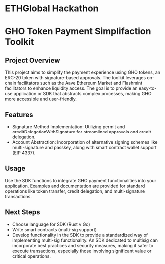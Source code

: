 # ETHGlobal Hackathon
# GHO Token Payment Simplifaction Toolkit
## Project Overview
This project aims to simplify the payment experience using GHO tokens, an ERC-20 token with signature-based approvals. The toolkit leverages on-chain facilitators such as the Aave Ethereum Market and Flashmint facilitators to enhance liquidity access. The goal is to provide an easy-to-use application or SDK that abstracts complex processes, making GHO more accessible and user-friendly.

## Features
* Signature Method Implementation: Utilizing permit and creditDelegationWithSignature for streamlined approvals and credit delegation.
* Account Abstraction: Incorporation of alternative signing schemes like multi-signature and passkey, along with smart contract wallet support (EIP 4337).

## Usage
Use the SDK functions to integrate GHO payment functionalities into your application.
Examples and documentation are provided for standard operations like token transfer, credit delegation, and multi-signature transactions.

## Next Steps
* Choose language for SDK (Rust v Go)
* Write smart contracts (multi-sig support)
* Develop functionality in the SDK to provide a standardized way of implementing multi-sig functionality. An SDK dedicated to multisig can incorporate best practices and security measures, making it safer to execute transactions, especially those involving significant value or critical operations.



